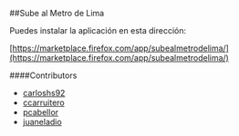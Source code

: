 ##Sube al Metro de Lima

Puedes instalar la aplicación en esta dirección:

[https://marketplace.firefox.com/app/subealmetrodelima/](https://marketplace.firefox.com/app/subealmetrodelima/)

####Contributors
* [carloshs92](https://github.com/carloshs92)
* [ccarruitero](https://github.com/ccarruitero)
* [pcabellor](https://github.com/pcabellor)
* [juaneladio](https://github.com/juaneladio)
